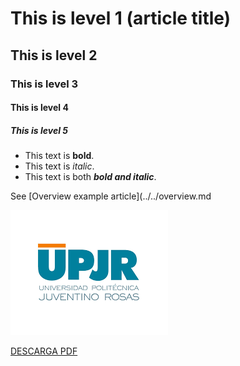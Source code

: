 # This is level 1 (article title)
## This is level 2
### This is level 3
#### This is level 4
##### This is level 5

  * This text is **bold**.
  * This text is *italic*.
  * This text is both ***bold and italic***.

See [Overview example article](../../overview.md

![UPJR](https://github.com/Amertics/practica7Mayo/blob/main/logo.png)

[DESCARGA PDF](https://github.com/Amertics/practica7Mayo/blob/main/Arboles.pdf)
